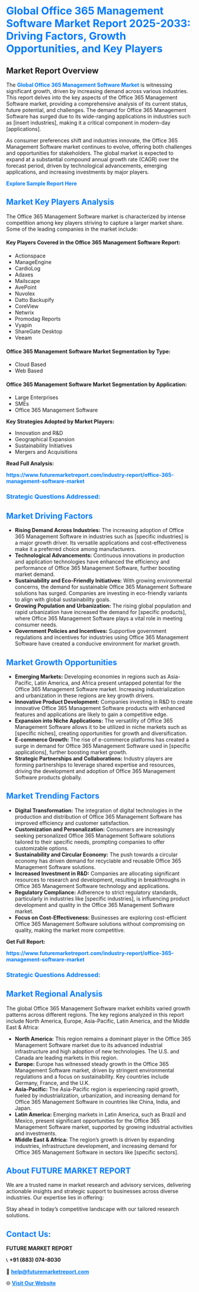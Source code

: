 <h1 style="color: #007BFF;">Global Office 365 Management Software Market Report 2025-2033: Driving Factors, Growth Opportunities, and Key Players</h1>

<section id="overview">
<h2>Market Report Overview</h2>
<p>The <a href="https://www.futuremarketreport.com/industry-report/office-365-management-software-market" style="color: #007BFF; text-decoration: none;"><strong>Global Office 365 Management Software Market</strong></a> is witnessing significant growth, driven by increasing demand across various industries. This report delves into the key aspects of the Office 365 Management Software market, providing a comprehensive analysis of its current status, future potential, and challenges. The demand for Office 365 Management Software has surged due to its wide-ranging applications in industries such as [insert industries], making it a critical component in modern-day [applications].</p>
<p>As consumer preferences shift and industries innovate, the Office 365 Management Software market continues to evolve, offering both challenges and opportunities for stakeholders. The global market is expected to expand at a substantial compound annual growth rate (CAGR) over the forecast period, driven by technological advancements, emerging applications, and increasing investments by major players.</p>
</section>

<section id="overview">
<p><a href="https://www.futuremarketreport.com/request-sample/reportId=112607" style="color: #007BFF; text-decoration: none;"><strong>Explore Sample Report Here</strong></a></p>
</section>

<section id="key-players">
<h2 style="color: #007BFF;">Market Key Players Analysis</h2>
<p>The Office 365 Management Software market is characterized by intense competition among key players striving to capture a larger market share. Some of the leading companies in the market include:</p>
<h4>Key Players Covered in the Office 365 Management Software Report:</h4>
<ul><li>Actionspace</li><li>ManageEngine</li><li>CardioLog</li><li>Adaxes</li><li>Mailscape</li><li>AvePoint</li><li>Nuvolex</li><li>Datto Backupify</li><li>CoreView</li><li>Netwrix</li><li>Promodag Reports</li><li>Vyapin</li><li>ShareGate Desktop</li><li>Veeam</li></ul>
<h4>Office 365 Management Software Market Segmentation by Type:</h4>
<ul><li>Cloud Based</li><li>Web Based</li></ul>

<h4>Office 365 Management Software Market Segmentation by Application:</h4>
<ul><li>Large Enterprises</li><li>SMEs</li><li>Office 365 Management Software</li></ul>
<p><strong>Key Strategies Adopted by Market Players:</strong></p>
<ul>
<li>Innovation and R&D</li>
<li>Geographical Expansion</li>
<li>Sustainability Initiatives</li>
<li>Mergers and Acquisitions</li>
</ul>
</section>

<section>
<p><strong>Read Full Analysis: </strong></p><a href="https://www.futuremarketreport.com/industry-report/office-365-management-software-market" style="color: #007BFF; text-decoration: none;"><strong>https://www.futuremarketreport.com/industry-report/office-365-management-software-market</strong></a>
<h3 style="color: #007BFF;">Strategic Questions Addressed:</h3>
</section>

<section id="driving-factors">
<h2 style="color: #007BFF;">Market Driving Factors</h2>
<ul>
<li><strong>Rising Demand Across Industries:</strong> The increasing adoption of Office 365 Management Software in industries such as [specific industries] is a major growth driver. Its versatile applications and cost-effectiveness make it a preferred choice among manufacturers.</li>
<li><strong>Technological Advancements:</strong> Continuous innovations in production and application technologies have enhanced the efficiency and performance of Office 365 Management Software, further boosting market demand.</li>
<li><strong>Sustainability and Eco-Friendly Initiatives:</strong> With growing environmental concerns, the demand for sustainable Office 365 Management Software solutions has surged. Companies are investing in eco-friendly variants to align with global sustainability goals.</li>
<li><strong>Growing Population and Urbanization:</strong> The rising global population and rapid urbanization have increased the demand for [specific products], where Office 365 Management Software plays a vital role in meeting consumer needs.</li>
<li><strong>Government Policies and Incentives:</strong> Supportive government regulations and incentives for industries using Office 365 Management Software have created a conducive environment for market growth.</li>
</ul>
</section>

<section id="growth-opportunities">
<h2 style="color: #007BFF;">Market Growth Opportunities</h2>
<ul>
<li><strong>Emerging Markets:</strong> Developing economies in regions such as Asia-Pacific, Latin America, and Africa present untapped potential for the Office 365 Management Software market. Increasing industrialization and urbanization in these regions are key growth drivers.</li>
<li><strong>Innovative Product Development:</strong> Companies investing in R&D to create innovative Office 365 Management Software products with enhanced features and applications are likely to gain a competitive edge.</li>
<li><strong>Expansion into Niche Applications:</strong> The versatility of Office 365 Management Software allows it to be utilized in niche markets such as [specific niches], creating opportunities for growth and diversification.</li>
<li><strong>E-commerce Growth:</strong> The rise of e-commerce platforms has created a surge in demand for Office 365 Management Software used in [specific applications], further boosting market growth.</li>
<li><strong>Strategic Partnerships and Collaborations:</strong> Industry players are forming partnerships to leverage shared expertise and resources, driving the development and adoption of Office 365 Management Software products globally.</li>
</ul>
</section>

<section id="trending-factors">
<h2 style="color: #007BFF;">Market Trending Factors</h2>
<ul>
<li><strong>Digital Transformation:</strong> The integration of digital technologies in the production and distribution of Office 365 Management Software has improved efficiency and customer satisfaction.</li>
<li><strong>Customization and Personalization:</strong> Consumers are increasingly seeking personalized Office 365 Management Software solutions tailored to their specific needs, prompting companies to offer customizable options.</li>
<li><strong>Sustainability and Circular Economy:</strong> The push towards a circular economy has driven demand for recyclable and reusable Office 365 Management Software solutions.</li>
<li><strong>Increased Investment in R&D:</strong> Companies are allocating significant resources to research and development, resulting in breakthroughs in Office 365 Management Software technology and applications.</li>
<li><strong>Regulatory Compliance:</strong> Adherence to strict regulatory standards, particularly in industries like [specific industries], is influencing product development and quality in the Office 365 Management Software market.</li>
<li><strong>Focus on Cost-Effectiveness:</strong> Businesses are exploring cost-efficient Office 365 Management Software solutions without compromising on quality, making the market more competitive.</li>
</ul>
</section>

<section>
<p><strong>Get Full Report: </strong></p><a href="https://www.futuremarketreport.com/industry-report/office-365-management-software-market" style="color: #007BFF; text-decoration: none;"><strong>https://www.futuremarketreport.com/industry-report/office-365-management-software-market</strong></a>
<h3 style="color: #007BFF;">Strategic Questions Addressed:</h3>
</section>


<section id="regional-analysis">
<h2 style="color: #007BFF;">Market Regional Analysis</h2>
<p>The global Office 365 Management Software market exhibits varied growth patterns across different regions. The key regions analyzed in this report include North America, Europe, Asia-Pacific, Latin America, and the Middle East & Africa:</p>
<ul>
<li><strong>North America:</strong> This region remains a dominant player in the Office 365 Management Software market due to its advanced industrial infrastructure and high adoption of new technologies. The U.S. and Canada are leading markets in this region.</li>
<li><strong>Europe:</strong> Europe has witnessed steady growth in the Office 365 Management Software market, driven by stringent environmental regulations and a focus on sustainability. Key countries include Germany, France, and the U.K.</li>
<li><strong>Asia-Pacific:</strong> The Asia-Pacific region is experiencing rapid growth, fueled by industrialization, urbanization, and increasing demand for Office 365 Management Software in countries like China, India, and Japan.</li>
<li><strong>Latin America:</strong> Emerging markets in Latin America, such as Brazil and Mexico, present significant opportunities for the Office 365 Management Software market, supported by growing industrial activities and investments.</li>
<li><strong>Middle East & Africa:</strong> The region’s growth is driven by expanding industries, infrastructure development, and increasing demand for Office 365 Management Software in sectors like [specific sectors].</li>
</ul>
</section>

<footer>
<h2 style="color: #007BFF;">About FUTURE MARKET REPORT</h2>
<p>We are a trusted name in market research and advisory services, delivering actionable insights and strategic support to businesses across diverse industries. Our expertise lies in offering:</p>

<p>Stay ahead in today’s competitive landscape with our tailored research solutions.</p>

<h2 style="color: #007BFF;">Contact Us:</h2>
<p><strong>FUTURE MARKET REPORT</strong></p>
<p>📞 <strong>+91 (883) 074-8030</strong></p>
<p>📧 <strong><a href="mailto:help@futuremarketreport.com" style="color: #007BFF;">help@futuremarketreport.com</a></strong></p>
<p>🌐 <strong><a href="https://www.futuremarketreport.com/" style="color: #007BFF;">Visit Our Website</a></strong></p>
</footer>